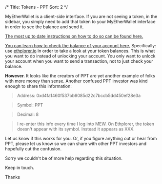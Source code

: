 /*
Title: Tokens - PPT
Sort: 2
*/

MyEtherWallet is a client-side interface. If you are not seeing a token, in the sidebar, you simply need to add that token to your MyEtherWallet interface in order to see the balance and send it. 

[The most up to date instructions on how to do so can be found here.](https://myetherwallet.groovehq.com/knowledge_base/topics/how-to-see-a-new-token-in-myetherwallet)

[You can learn how to check the balance of your account here.](https://myetherwallet.groovehq.com/knowledge_base/topics/how-do-i-check-the-balance-of-my-account) Specifically: use [ethplorer.io](https://ethplorer.io/) in order to take a look at your token balances. This is what you want to do instead of unlocking your account. You only want to unlock your account when you want to send a transaction, not to just check your balance.

**However.** It looks like the creators of PPT are yet another example of folks with more money than sense. Another confused PPT investor was kind enough to share this information:

> Address: 0xd4fa1460f537bb9085d22c7bccb5dd450ef28e3a

> Symbol: PPT

> Decimal: 8

> I re-enter this info every time I log into MEW. On Ethplorer, the token doesn't appear with its symbol. Instead it appears as XXX.

Let us know if this works for you. Or, if you figure anything out or hear from PPT, please let us know so we can share with other PPT investors and hopefully cut the confusion.

Sorry we couldn't be of more help regarding this situation.

Keep in touch. 

Thanks